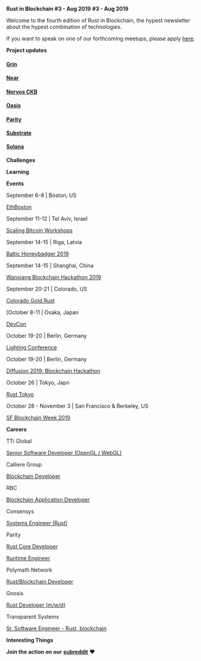 **Rust in Blockchain #3 - Aug 2019**
**#3 - Aug 2019**

Welcome to the fourth edition of Rust in Blockchain, the hypest newsletter about the hypest combination of technologies.

If you want to speak on one of our forthcoming meetups, please apply [here](https://docs.google.com/forms/d/e/1FAIpQLSdqDDPv6WylWCel8j5oorm3U5M1wtQJ7gYLsw_Ng6IcDcDSBg/viewform).


**Project updates**

#### [**Grin**](https://github.com/mimblewimble/grin)



#### [**Near**](https://github.com/nearprotocol/nearcore)



#### [**Nervos CKB**](https://github.com/nervosnetwork/ckb)



#### [**Oasis**](https://github.com/oasislabs)



#### [**Parity** ](https://github.com/paritytech)

[**Substrate**](https://github.com/paritytech/substrate)


#### [**Solana**](https://github.com/solana-labs/solana)


**Challenges**



**Learning**



**Events**

September 6-8 | Boston, US

[EthBoston](https://eth.boston/)

September 11-12 | Tel Aviv, Israel

[Scaling Bitcoin Workshops](https://scalingbitcoin.org/)

September 14-15 | Riga, Latvia

[Baltic Honeybadger 2019](https://bh2019.hodlhodl.com/)

September 14-15 | Shanghai, China

[Wanxiang Blockchain Hackathon 2019](http://www.blockchainlabs.org/week2019/hackathon_en.html)

September 20-21 | Colorado, US

[Colorado Gold Rust](https://www.cogoldrust.com/)

[October 8-11 | Osaka, Japan

[DevCon](https://devcon.org/)

October 19-20 | Berlin, Germany

[Lighting Conference](https://www.thelightningconference.com/)

October 19-20 | Berlin, Germany

[Diffusion 2019: Blockchain Hackathon](https://diffusion.events/)

October 26 | Tokyo, Japn

[Rust Tokyo](https://rust.tokyo/)

October 28 - November 3 | San Francisco & Berkeley, US

[SF Blockchain Week 2019](https://sfblockchainweek.io/)

**Careers**

TTi Global

[Senior Software Developer (OpenGL / WebGL)](https://webassemblyjobs.com/jobs/senior-software-developer-opengl-webgl)

Calliere Group

[Blockchain Developer](https://www.glassdoor.ca/job-listing/blockchain-developer-calliere-group-JV_IC2281069_KO0,20_KE21,35.htm?jl=2850712010)

RBC

[Blockchain Application Developer](https://www.glassdoor.ca/job-listing/blockchain-application-developer-rbc-JV_IC2281069_KO0,32_KE33,36.htm?jl=3317514966)

Consensys

[Systems Engineer (Rust)](https://consensys.net/open-roles/1792013/)

Parity

[Rust Core Developer](https://www.parity.io/jobs/#berlin-rust-core-developer)

[Runtime Engineer](https://www.parity.io/jobs/#berlin-blockchain-runtime-engineer)

Polymath Network

[Rust/Blockchain Developer](https://angel.co/company/polymath-network/jobs/584822-rust-blockchain-developer)

Gnosis

[Rust Developer (m/w/d)](https://stackoverflow.com/jobs/282822/rust-developer-m-w-d-gnosis-service-gmbh)

Transparent Systems

[Sr. Software Engineer - Rust, blockchain](https://jobs.lever.co/transparentsystems/dbb1afb4-0686-47bd-946a-e8bd70c755fa)


**Interesting Things**





**Join the action on our** [**subreddit**](https://www.reddit.com/r/RustInBlockchain/) **❤️**
